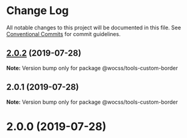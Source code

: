 # Change Log

All notable changes to this project will be documented in this file.
See [Conventional Commits](https://conventionalcommits.org) for commit guidelines.

## [2.0.2](https://github.com/wocss/wocss/compare/@wocss/tools-custom-border@2.0.1...@wocss/tools-custom-border@2.0.2) (2019-07-28)

**Note:** Version bump only for package @wocss/tools-custom-border





## 2.0.1 (2019-07-28)

**Note:** Version bump only for package @wocss/tools-custom-border





<a name="2.0.0"></a>
# 2.0.0 (2019-07-28)
